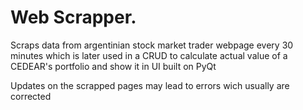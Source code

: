 # Web Scrapper. 
Scraps data from argentinian stock market trader webpage every 30 minutes which is later used in a CRUD to calculate actual value of a CEDEAR's portfolio and show it in UI built on PyQt


Updates on the scrapped pages may lead to errors wich usually are corrected
